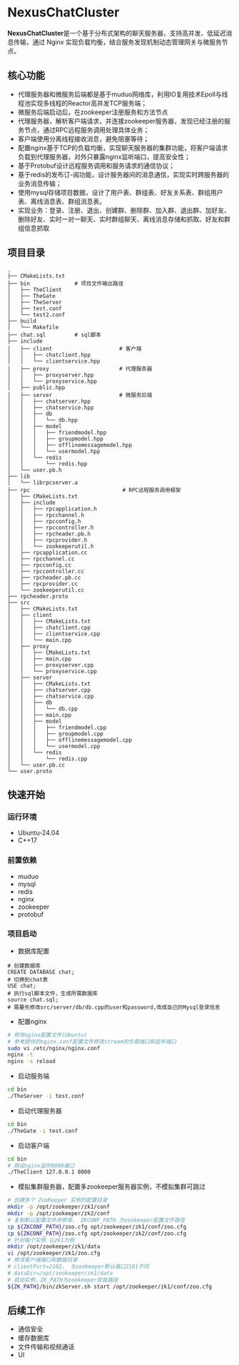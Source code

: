 # NexusChatCluster
​**​NexusChatCluster​**​ 是一个基于分布式架构的聊天服务器，支持高并发、低延迟消息传输，通过 Nginx 实现负载均衡，结合服务发现机制动态管理网关与微服务节点。
## 核心功能
- 代理服务器和微服务后端都是基于muduo网络库，利用IO复用技术Epoll与线程池实现多线程的Reactor高并发TCP服务端；
- 微服务后端启动后，在zookeeper注册服务和方法节点
- 代理服务器，解析客户端请求，并连接zookeeper服务器，发现已经注册的服务节点，通过RPC远程服务调用处理具体业务；
- 客户端使用分离线程接收消息，避免阻塞等待；
- 配置nginx基于TCP的负载均衡，实现聊天服务器的集群功能，将客户端请求负载到代理服务器，对外只暴露nginx监听端口，提高安全性；
- 基于Protobuf设计远程服务调用和服务请求的通信协议；
- 基于redis的发布订-阅功能，设计服务器间的消息通信，实现实时跨服务器的业务消息传输；
- 使用mysql存储项目数据，设计了用户表、群组表、好友关系表、群组用户表、离线消息表、群组消息表。
- 实现业务：登录、注册、退出、创建群、删除群、加入群、退出群、加好友、删除好友、实时一对一聊天、实时群组聊天、离线消息存储和抓取、好友和群组信息抓取

## 项目目录
```
.
├── CMakeLists.txt
├── bin              # 项目文件输出路径
│   ├── TheClient
│   ├── TheGate
│   ├── TheServer
│   ├── test.conf
│   └── test2.conf
├── build
│   └── Makefile
├── chat.sql         # sql脚本
├── include
│   ├── client                     # 客户端
│   │   ├── chatclient.hpp
│   │   └── clientservice.hpp
│   ├── proxy                      # 代理服务器
│   │   ├── proxyserver.hpp
│   │   └── proxyservice.hpp
│   ├── public.hpp
│   ├── server                     # 微服务后端
│   │   ├── chatserver.hpp
│   │   ├── chatservice.hpp
│   │   ├── db
│   │   │   └── db.hpp
│   │   ├── model
│   │   │   ├── friendmodel.hpp
│   │   │   ├── groupmodel.hpp
│   │   │   ├── offlinemessagemodel.hpp
│   │   │   └── usermodel.hpp
│   │   └── redis
│   │       └── redis.hpp
│   └── user.pb.h
├── lib
│   └── librpcserver.a
├── rpc                             # RPC远程服务调用框架
│   ├── CMakeLists.txt
│   ├── include
│   │   ├── rpcapplication.h
│   │   ├── rpcchannel.h
│   │   ├── rpcconfig.h
│   │   ├── rpccontroller.h
│   │   ├── rpcheader.pb.h
│   │   ├── rpcprovider.h
│   │   └── zookeeperutil.h
│   ├── rpcapplication.cc
│   ├── rpcchannel.cc
│   ├── rpcconfig.cc
│   ├── rpccontroller.cc
│   ├── rpcheader.pb.cc
│   ├── rpcprovider.cc
│   └── zookeeperutil.cc
├── rpcheader.proto
├── src
│   ├── CMakeLists.txt
│   ├── client
│   │   ├── CMakeLists.txt
│   │   ├── chatclient.cpp
│   │   ├── clientservice.cpp
│   │   └── main.cpp
│   ├── proxy
│   │   ├── CMakeLists.txt
│   │   ├── main.cpp
│   │   ├── proxyserver.cpp
│   │   └── proxyservice.cpp
│   ├── server
│   │   ├── CMakeLists.txt
│   │   ├── chatserver.cpp
│   │   ├── chatservice.cpp
│   │   ├── db
│   │   │   └── db.cpp
│   │   ├── main.cpp
│   │   ├── model
│   │   │   ├── friendmodel.cpp
│   │   │   ├── groupmodel.cpp
│   │   │   ├── offlinemessagemodel.cpp
│   │   │   └── usermodel.cpp
│   │   └── redis
│   │       └── redis.cpp
│   └── user.pb.cc
└── user.proto
```

## 快速开始
### 运行环境
- Ubuntu-24.04
- C++17
### 前置依赖
- muduo
- mysql
- redis
- nginx
- zookeeper
- protobuf
### 项目启动
- 数据库配置
```mysql
# 创建数据库
CREATE DATABASE chat;
# 切换到chat表
USE chat;
# 执行sql脚本文件，生成所需数据库
source chat.sql;
# 需要先修改src/server/db/db.cpp的user和password,改成自己的Mysql登录信息
```
- 配置nginx
```bash
# 修改nginx配置文件(Ubuntu)
# 参考提供的nginx.conf配置文件修改stream的负载端口和监听端口
sudo vi /etc/nginx/nginx.conf
nginx -t
nginx -s reload
```
- 启动服务端
```bash
cd bin
./TheServer -i test.conf
```
- 启动代理服务器
```bash
cd bin
./TheGate -i test.conf
```
- 启动客户端
```bash
cd bin
# 假设nginx监听8000端口
./TheClient 127.0.0.1 8000
```
- 模拟集群服务器，配置多zookeeper服务器实例，不模拟集群可跳过
```bash
# 创建多个 ZooKeeper 实例的配置目录
mkdir -p /opt/zookeeper/zk1/conf
mkdir -p /opt/zookeeper/zk2/conf
# 复制默认配置文件并修改， ZKCONF_PATH 为zookeeper配置文件路径
cp ${ZKCONF_PATH}/zoo.cfg opt/zookeeper/zk1/conf/zoo.cfg
cp ${ZKCONF_PATH}/zoo.cfg opt/zookeeper/zk2/conf/zoo.cfg
# 针对每个实例 以zk1为例
mkdir /opt/zookeeper/zk1/data
vi /opt/zookeeper/zk1/zoo.cfg
# 修改客户端端口和数据目录
# clientPort=2182， 与zookeeper默认端口2181不同
# dataDir=/opt/zookeeper/zk1/data
# 启动实例，ZK_PATH为zookeeper安装路径
${ZK_PATH}/bin/zkServer.sh start /opt/zookeeper/zk1/conf/zoo.cfg
```
## 后续工作
- 通信安全
- 缓存数据库
- 文件传输和视频通话
- UI

